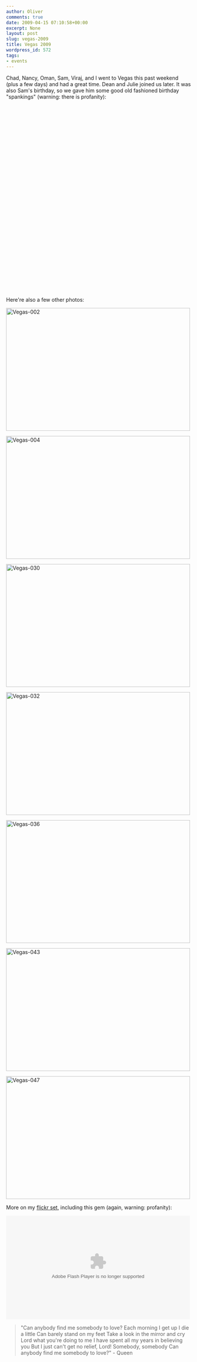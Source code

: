 ```yaml
---
author: Oliver
comments: true
date: 2009-04-15 07:10:58+00:00
excerpt: None
layout: post
slug: vegas-2009
title: Vegas 2009
wordpress_id: 572
tags:
- events
---
```


Chad, Nancy, Oman, Sam, Viraj, and I went to Vegas this past weekend (plus a few days) and had a great time.  Dean and Julie joined us later.  It was also Sam's birthday, so we gave him some good old fashioned birthday "spankings" (warning: there is profanity):

<object width="640" height="505"><param name="movie" value="https://www.youtube.com/v/EzrlL_jGAkU&hl=en&fs=1&rel=0&color1=0x3a3a3a&color2=0x999999"></param><param name="allowFullScreen" value="true"></param><param name="allowscriptaccess" value="always"></param><embed src="https://www.youtube.com/v/EzrlL_jGAkU&hl=en&fs=1&rel=0&color1=0x3a3a3a&color2=0x999999" type="application/x-shockwave-flash" allowscriptaccess="always" allowfullscreen="true" width="640" height="505"></embed></object>

Here're also a few other photos:

<a href="http://www.flickr.com/photos/owiber/3443279431/" title="Vegas-002 by owiber, on Flickr"><img src="https://farm4.static.flickr.com/3627/3443279431_881e9f5341.jpg" width="500" height="333" alt="Vegas-002" /></a>

<a href="http://www.flickr.com/photos/owiber/3443280129/" title="Vegas-004 by owiber, on Flickr"><img src="https://farm4.static.flickr.com/3381/3443280129_f090d0baea.jpg" width="500" height="333" alt="Vegas-004" /></a>

<a href="http://www.flickr.com/photos/owiber/3443289857/" title="Vegas-030 by owiber, on Flickr"><img src="https://farm4.static.flickr.com/3651/3443289857_ea3b1401f5.jpg" width="500" height="333" alt="Vegas-030" /></a>

<a href="http://www.flickr.com/photos/owiber/3443290663/" title="Vegas-032 by owiber, on Flickr"><img src="https://farm4.static.flickr.com/3332/3443290663_0ffa72e4e4.jpg" width="500" height="333" alt="Vegas-032" /></a>

<a href="http://www.flickr.com/photos/owiber/3443292679/" title="Vegas-036 by owiber, on Flickr"><img src="https://farm4.static.flickr.com/3178/3443292679_27db0e1787.jpg" width="500" height="333" alt="Vegas-036" /></a>

<a href="http://www.flickr.com/photos/owiber/3443297043/" title="Vegas-043 by owiber, on Flickr"><img src="https://farm4.static.flickr.com/3551/3443297043_404648c2c9.jpg" width="500" height="333" alt="Vegas-043" /></a>

<a href="http://www.flickr.com/photos/owiber/3443298577/" title="Vegas-047 by owiber, on Flickr"><img src="https://farm4.static.flickr.com/3416/3443298577_c9596dc5a9.jpg" width="500" height="333" alt="Vegas-047" /></a>

More on my <a href="http://www.flickr.com/photos/owiber/sets/72157616699238043/">flickr set</a>, including this gem (again, warning: profanity):

<object type="application/x-shockwave-flash" width="500" height="281" data="http://www.flickr.com/apps/video/stewart.swf?v=70848" classid="clsid:D27CDB6E-AE6D-11cf-96B8-444553540000"> <param name="flashvars" value="intl_lang=en-us&photo_secret=30cd7756ae&photo_id=3436862319&flickr_show_info_box=true&hd_default=false"></param> <param name="movie" value="http://www.flickr.com/apps/video/stewart.swf?v=70848"></param> <param name="bgcolor" value="#000000"></param> <param name="allowFullScreen" value="true"></param><embed type="application/x-shockwave-flash" src="http://www.flickr.com/apps/video/stewart.swf?v=70848" bgcolor="#000000" allowfullscreen="true" flashvars="intl_lang=en-us&photo_secret=30cd7756ae&photo_id=3436862319&flickr_show_info_box=true&hd_default=false" height="281" width="500"></embed></object>

<blockquote class="lyrics">"Can anybody find me somebody to love?
Each morning I get up I die a little
Can barely stand on my feet
Take a look in the mirror and cry
Lord what you're doing to me
I have spent all my years in believing you
But I just can't get no relief, Lord!
Somebody, somebody
Can anybody find me somebody to love?" - Queen</blockquote>